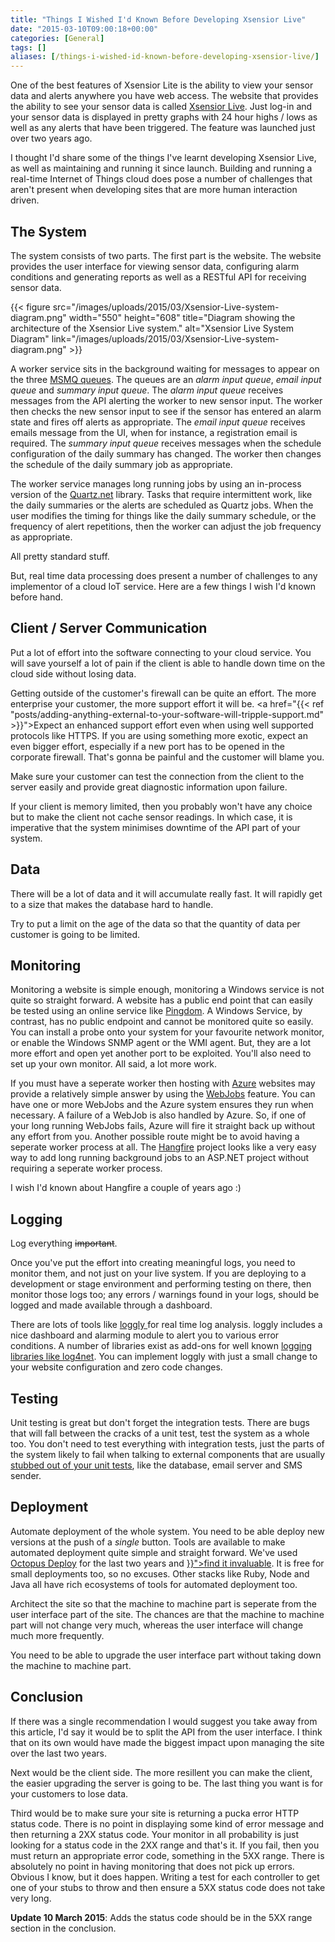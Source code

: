 ```yaml
---
title: "Things I Wished I'd Known Before Developing Xsensior Live"
date: "2015-03-10T09:00:18+00:00"
categories: [General]
tags: []
aliases: [/things-i-wished-id-known-before-developing-xsensior-live/]
---
```


One of the best features of Xsensior Lite is the ability to view your sensor data and alerts anywhere you have web access. The website that provides the ability to see your sensor data is called <a href="http://xsensiorlive.com/">Xsensior Live</a>. Just log-in and your sensor data is displayed in pretty graphs with 24 hour highs / lows as well as any alerts that have been triggered. The feature was launched just over two years ago.

I thought I'd share some of the things I've learnt developing Xsensior Live, as well as maintaining and running it since launch. Building and running a real-time Internet of Things cloud does pose a number of challenges that aren't present when developing sites that are more human interaction driven.
<h2>The System</h2>
The system consists of two parts. The first part is the website. The website provides the user interface for viewing sensor data, configuring alarm conditions and generating reports as well as a RESTful API for receiving sensor data.

{{< figure src="/images/uploads/2015/03/Xsensior-Live-system-diagram.png" width="550" height="608" title="Diagram showing the architecture of the Xsensior Live system." alt="Xsensior Live System Diagram" link="/images/uploads/2015/03/Xsensior-Live-system-diagram.png" >}}

A worker service sits in the background waiting for messages to appear on the three <a href="http://msdn.microsoft.com/en-us/library/ms711472%28v=vs.85%29.aspx">MSMQ queues</a>. The queues are an <em>alarm input queue</em>, <em>email input queue</em> and <em>summary input queue</em>. The <em>alarm input queue</em> receives messages from the API alerting the worker to new sensor input. The worker then checks the new sensor input to see if the sensor has entered an alarm state and fires off alerts as appropriate. The <em>email input queue</em> receives emails message from the UI, when for instance, a registration email is required. The <em>summary input queue</em> receives messages when the schedule configuration of the daily summary has changed. The worker then changes the schedule of the daily summary job as appropriate.

The worker service manages long running jobs by using an in-process version of the <a href="http://www.quartz-scheduler.net/">Quartz.net</a> library. Tasks that require intermittent work, like the daily summaries or the alerts are scheduled as Quartz jobs. When the user modifies the timing for things like the daily summary schedule, or the frequency of alert repetitions, then the worker can adjust the job frequency as appropriate.

All pretty standard stuff.

But, real time data processing does present a number of challenges to any implementor of a cloud IoT service. Here are a few things I wish I'd known before hand.
<h2>Client / Server Communication</h2>
Put a lot of effort into the software connecting to your cloud service. You will save yourself a lot of pain if the client is able to handle down time on the cloud side without losing data.

Getting outside of the customer's firewall can be quite an effort. The more enterprise your customer, the more support effort it will be. <a href="{{< ref "posts/adding-anything-external-to-your-software-will-tripple-support.md" >}}">Expect an enhanced support effort</a> even when using well supported protocols like HTTPS. If you are using something more exotic, expect an even bigger effort, especially if a new port has to be opened in the corporate firewall. That's gonna be painful and the customer will blame you.

Make sure your customer can test the connection from the client to the server easily and provide great diagnostic information upon failure.

If your client is memory limited, then you probably won't have any choice but to make the client not cache sensor readings. In which case, it is imperative that the system minimises downtime of the API part of your system.
<h2>Data</h2>
There will be a lot of data and it will accumulate really fast. It will rapidly get to a size that makes the database hard to handle.

Try to put a limit on the age of the data so that the quantity of data per customer is going to be limited.
<h2>Monitoring</h2>
Monitoring a website is simple enough, monitoring a Windows service is not quite so straight forward. A website has a public end point that can easily be tested using an online service like <a href="http://www.pingdom.com/">Pingdom</a>. A Windows Service, by contrast, has no public endpoint and cannot be monitored quite so easily. You can install a probe onto your system for your favourite network monitor, or enable the Windows SNMP agent or the WMI agent. But, they are a lot more effort and open yet another port to be exploited. You'll also need to set up your own monitor. All said, a lot more work.

If you must have a seperate worker then hosting with <a href="http://azure.microsoft.com/">Azure</a> websites may provide a relatively simple answer by using the <a href="http://www.hanselman.com/blog/IntroducingWindowsAzureWebJobs.aspx">WebJobs</a> feature. You can have one or more WebJobs and the Azure system ensures they run when necessary. A failure of a WebJob is also handled by Azure. So, if one of your long running WebJobs fails, Azure will fire it straight back up without any effort from you. Another possible route might be to avoid having a seperate worker process at all. The <a href="http://hangfire.io/">Hangfire</a> project looks like a very easy way to add long running background jobs to an ASP.NET project without requiring a seperate worker process.

I wish I'd known about Hangfire a couple of years ago :)
<h2>Logging</h2>
Log everything <del>important</del>.

Once you've put the effort into creating meaningful logs, you need to monitor them, and not just on your live system. If you are deploying to a development or stage environment and performing testing on there, then monitor those logs too; any errors / warnings found in your logs, should be logged and made available through a dashboard.

There are lots of tools like <a href="http://www.loggly.com/">loggly </a>for real time log analysis. loggly includes a nice dashboard and alarming module to alert you to various error conditions. A number of libraries exist as add-ons for well known <a href="http://www.loggly.com/docs/net-logs/">logging libraries like log4net</a>. You can implement loggly with just a small change to your website configuration and zero code changes.
<h2>Testing</h2>
Unit testing is great but don't forget the integration tests. There are bugs that will fall between the cracks of a unit test, test the system as a whole too. You don't need to test everything with integration tests, just the parts of the system likely to fail when talking to external components that are usually <a href="http://stackoverflow.com/questions/463278/what-is-a-stub">stubbed out of your unit tests</a>, like the database, email server and SMS sender.
<h2>Deployment</h2>
Automate deployment of the whole system. You need to be able deploy new versions at the push of a <em>single</em> button. Tools are available to make automated deployment quite simple and straight forward. We've used <a href="http://octopusdeploy.com/">Octopus Deploy</a> for the last two years and <a href="{{< ref "posts/continuous-delivery-every-single-day.md" >}}">find it invaluable</a>. It is free for small deployments too, so no excuses. Other stacks like Ruby, Node and Java all have rich ecosystems of tools for automated deployment too.

Architect the site so that the machine to machine part is seperate from the user interface part of the site. The chances are that the machine to machine part will not change very much, whereas the user interface will change much more frequently.

You need to be able to upgrade the user interface part without taking down the machine to machine part.
<h2>Conclusion</h2>
If there was a single recommendation I would suggest you take away from this article, I'd say it would be to split the API from the user interface. I think that on its own would have made the biggest impact upon managing the site over the last two years.

Next would be the client side. The more resillent you can make the client, the easier upgrading the server is going to be. The last thing you want is for your customers to lose data.

Third would be to make sure your site is returning a pucka error HTTP status code. There is no point in displaying some kind of error message and then returning a 2XX status code. Your monitor in all probability is just looking for a status code in the 2XX range and that's it. If you fail, then you must return an appropriate error code, something in the 5XX range. There is absolutely no point in having monitoring that does not pick up errors. Obvious I know, but it does happen. Writing a test for each controller to get one of your stubs to throw and then ensure a 5XX status code does not take very long.

<strong>Update 10 March 2015</strong>: Adds the status code should be in the 5XX range section in the conclusion.
